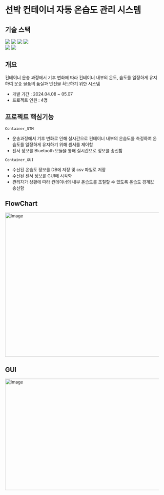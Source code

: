 # 선박 컨테이너 자동 온습도 관리 시스템

## 기술 스택
<img src="https://img.shields.io/badge/C-A8B9CC?style=for-the-badge&logo=C&logoColor=white"> <img src="https://img.shields.io/badge/Python-3776AB?style=for-the-badge&logo=Python&logoColor=white"> <img src="https://img.shields.io/badge/PyQt5-41CD52?style=for-the-badge&logo=Qt&logoColor=white"> <img src="https://img.shields.io/badge/MySQL-4479A1?style=for-the-badge&logo=MySQL&logoColor=white">  
<img src="https://img.shields.io/badge/STM32-03234B?style=for-the-badge&logo=stmicroelectronics&logoColor=white"> <img src="https://img.shields.io/badge/raspberrypi-A22846?style=for-the-badge&logo=raspberrypi&logoColor=white">

## 개요
컨테이너 운송 과정에서 기후 변화에 따라 컨테이너 내부의 온도, 습도를 일정하게 유지하여 운송 물품의 품질과 안전을 확보하기 위한 시스템

* 개발 기간 : 2024.04.08 ~ 05.07
* 프로젝트 인원 : 4명

## 프로젝트 핵심기능
`Container_STM`  
* 운송과정에서 기후 변화로 인해 실시간으로 컨테이너 내부의 온습도를 측정하여 온습도를 일정하게 유지하기 위해 센서를 제어함
* 센서 정보를 Bluetooth 모듈을 통해 실시간으로 정보를 송신함

`Container_GUI`  
* 수신된 온습도 정보를 DB에 저장 및 csv 파일로 저장
* 수신된 센서 정보를 GUI에 시각화
* 관리자가 상황에 따라 컨테이너의 내부 온습도를 조절할 수 있도록 온습도 경계값 송신함 

## FlowChart
<img width="662" height="471" alt="Image" src="https://github.com/user-attachments/assets/f84adbc4-ba2a-49e4-85c4-32fba5383f28" />

## GUI
<img width="683" height="364" alt="Image" src="https://github.com/user-attachments/assets/02b960d4-87c7-462b-8a81-3b92da240a8a" />
